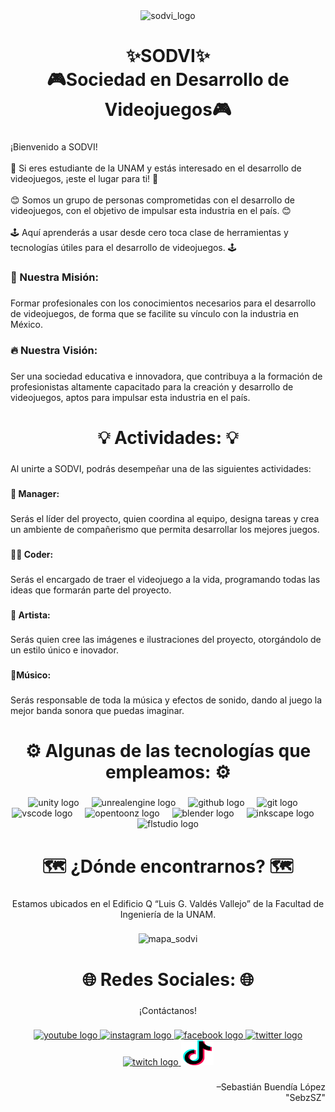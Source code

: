 <div align="center">
  <img src="https://github.com/sodvi-games/sodvi-games/assets/112099506/27d29706-3e86-4a9f-be68-b085b9e628a8" alt="sodvi_logo" />
</div>

###

<h1 align="center">✨SODVI✨<br>🎮Sociedad en Desarrollo de Videojuegos🎮</h1>

###

<p align="left">¡Bienvenido a SODVI!<br><br>🤜 Si eres estudiante de la UNAM y estás interesado en el desarrollo de videojuegos, ¡este el lugar para ti! 🤛<br> <br>😊 Somos un grupo de personas comprometidas con el desarrollo de videojuegos, con el objetivo de impulsar esta industria en el país. 😊<br><br>🕹️ Aquí aprenderás a usar desde cero toca clase de herramientas y tecnologías útiles para el desarrollo de videojuegos. 🕹️</p>

###

<h3 align="left">🚩 Nuestra Misión:</h3>

###

<p align="left">Formar profesionales con los conocimientos necesarios para el desarrollo de videojuegos, de forma que se facilite su vínculo con la industria en México.</p>

###

<h3 align="left">🔥 Nuestra Visión:</h3>

###

<p align="left">Ser una sociedad educativa e innovadora, que contribuya a la formación de profesionistas altamente capacitado para la creación y desarrollo de videojuegos, aptos para impulsar esta industria en el país.</p>

###

<h1 align="center">💡 Actividades: 💡</h1>

###

<p align="left">Al unirte a SODVI, podrás desempeñar una de las siguientes actividades:</p>

###

<h4 align="left">👑 Manager:</h4>

###

<p align="left">Serás el líder del proyecto, quien coordina al equipo, designa tareas y crea un ambiente de compañerismo que permita desarrollar los mejores juegos.</p>

###

<h4 align="left">👨‍💻 Coder:</h4>

###

<p align="left">Serás el encargado de traer el videojuego a la vida, programando todas las ideas que formarán parte del proyecto.</p>

###

<h4 align="left">🎨 Artista:</h4>

###

<p align="left">Serás quien cree las imágenes e ilustraciones del proyecto, otorgándolo de un estilo único e inovador.</p>

###

<h4 align="left">🎼Músico:</h4>

###

<p align="left">Serás responsable de toda la música y efectos de sonido, dando al juego la mejor banda sonora que puedas imaginar.</p>

###

<h1 align="center">⚙️ Algunas de las tecnologías que empleamos: ⚙️</h1>

###

<div align="center">
  <img src="https://cdn.jsdelivr.net/gh/devicons/devicon/icons/unity/unity-original.svg" height="40" alt="unity logo"  />
  <img width="12" />
  <img src="https://cdn.jsdelivr.net/gh/devicons/devicon/icons/unrealengine/unrealengine-original.svg" height="40" alt="unrealengine logo"  />
  <img width="12" />
  <img src="https://cdn.jsdelivr.net/gh/devicons/devicon/icons/github/github-original.svg" height="40" alt="github logo"  />
  <img width="12" />
  <img src="https://cdn.jsdelivr.net/gh/devicons/devicon/icons/git/git-original.svg" height="40" alt="git logo"  />
  <img width="12" />
  <img src="https://cdn.jsdelivr.net/gh/devicons/devicon/icons/vscode/vscode-original.svg" height="40" alt="vscode logo"  />
  <img width="12">
  <img src="https://freesvg.org/img/Opentoonz-1.png" height="40" alt="opentoonz logo"  />
  <img width="12" />
  <img src="https://cdn.jsdelivr.net/gh/devicons/devicon/icons/blender/blender-original.svg" height="40" alt="blender logo"  />
  <img width="12" />
  <img src="https://cdn.jsdelivr.net/gh/devicons/devicon/icons/inkscape/inkscape-original.svg" height="40" alt="inkscape logo"  />
  <img width="12" />
  <img src="https://www.pugetsystems.com/wp-content/uploads/2023/02/FL-Studio-Logo-Icon.png" height="40" alt="flstudio logo"  />
</div>

###

<h1 align="center">🗺️ ¿Dónde encontrarnos? 🗺️</h1>

###

<p align="center">Estamos ubicados en el Edificio Q “Luis G. Valdés Vallejo” de la Facultad de Ingeniería de la UNAM.</p>

###

<div align="center">
  <img src="https://github.com/sodvi-games/sodvi-games/assets/112099506/875dfb63-cab0-4e9d-8081-363250e70d7c" alt="mapa_sodvi" />
</div>

###

<h1 align="center">🌐 Redes Sociales: 🌐</h1>

###

<p align="center">¡Contáctanos!</p>

###

<div align="center">
  <a href="https://www.youtube.com/@SODVI" target="_blank">
    <img src="https://raw.githubusercontent.com/maurodesouza/profile-readme-generator/master/src/assets/icons/social/youtube/default.svg" width="52" height="40" alt="youtube logo"  />
  </a>
  <a href="https://www.instagram.com/sodvi.fi/" target="_blank">
    <img src="https://raw.githubusercontent.com/maurodesouza/profile-readme-generator/master/src/assets/icons/social/instagram/default.svg" width="52" height="40" alt="instagram logo"  />
  </a>
  <a href="https://www.facebook.com/sodvi/" target="_blank">
    <img src="https://raw.githubusercontent.com/maurodesouza/profile-readme-generator/master/src/assets/icons/social/facebook/default.svg" width="52" height="40" alt="facebook logo"  />
  </a>
  <a href="https://twitter.com/sodvi" target="_blank">
    <img src="https://raw.githubusercontent.com/maurodesouza/profile-readme-generator/master/src/assets/icons/social/twitter/default.svg" width="52" height="40" alt="twitter logo"  />
  </a>
  <a href="https://www.twitch.tv/sodvi_fi" target="_blank">
    <img src="https://raw.githubusercontent.com/maurodesouza/profile-readme-generator/master/src/assets/icons/social/twitch/default.svg" width="52" height="40" alt="twitch logo"  />
  </a>
  <a href="https://www.tiktok.com/@sodvi_fi" target="_blank">
    <img src="https://raw.githubusercontent.com/github/explore/14a518abd710177a13d8c22077cfcd98506dd756/topics/tiktok/tiktok.png" width="52" height="40" alt="tiktok logo"  />
  </a>
</div>

###

<p align="right">–Sebastián Buendía López<br>"SebzSZ"</p>

###
